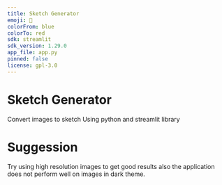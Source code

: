 ```yaml
---
title: Sketch Generator
emoji: 🏃
colorFrom: blue
colorTo: red
sdk: streamlit
sdk_version: 1.29.0
app_file: app.py
pinned: false
license: gpl-3.0
---
```


# Sketch Generator
 Convert images to sketch Using python and streamlit library

# Suggession
Try using high resolution images to get good results also the application does not perform well on images in dark theme.
